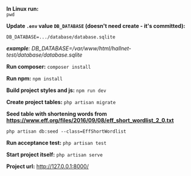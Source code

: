 **In Linux run:**  
`pwd`

**Update `.env` value `DB_DATABASE` (doesn't need create - it's committed):**
 
`DB_DATABASE=.../database/database.sqlite`

_**example**: DB_DATABASE=/var/www/html/hallnet-test/database/database.sqlite_

**Run composer:** `composer install`

**Run npm:** `npm install`

**Build project styles and js:** `npm run dev`

**Create project tables:** `php artisan migrate`

**Seed table with shortening words from https://www.eff.org/files/2016/09/08/eff_short_wordlist_2_0.txt** 

`php artisan db:seed --class=EffShortWordlist`

**Run acceptance test:** `php artisan test`

**Start project itself:** `php artisan serve`

**Project url:** http://127.0.0.1:8000/ 
